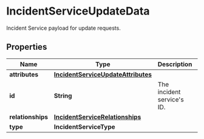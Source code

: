 

# IncidentServiceUpdateData

Incident Service payload for update requests.

## Properties

Name | Type | Description | Notes
------------ | ------------- | ------------- | -------------
**attributes** | [**IncidentServiceUpdateAttributes**](IncidentServiceUpdateAttributes.md) |  |  [optional]
**id** | **String** | The incident service&#39;s ID. |  [optional]
**relationships** | [**IncidentServiceRelationships**](IncidentServiceRelationships.md) |  |  [optional]
**type** | **IncidentServiceType** |  | 




